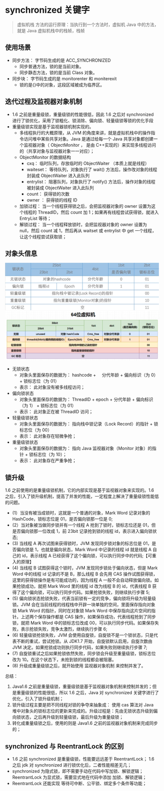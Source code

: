 # synchronized 关键字

> 虚拟机栈
> 方法的运行原理：当执行到一个方法时，虚拟机 Java 中的方法，就是 Java 虚拟机栈中的栈帧，栈帧

## 使用场景

- 同步方法： 字节码生成的是 ACC_SYNCHRONIZED
  - 同步普通方法，锁的是当前对象。
  - 同步静态方法，锁的是当前 Class 对象。
- 同步块： 字节码生成的是 monitorenter 和 moniterexit
  - 锁的是{}中的对象，这段区域被成为临界区。

## 迭代过程及监视器对象机制

- 1.6 之前是重量级锁，重量级锁的性能很低，因此 1.6 之后对 synchronized 进行了锁优化，采用了锁粗化、锁消除、偏向锁、轻量级锁等锁的优化手段
- 重量级锁实现是基于监视器锁机制实现的。
  - 多线程执行的大概原理，从 JVM 的角度来讲，就是虚拟机栈中的操作指令访问堆中某些共享对象。Java 是通过给每一个 Java 共享对象都创建一个监视器对象（ ObjectMonitor ， 是由 C++实现的）来实现多线程访问的（共享对象与监视器对象一一对应）；
  - ObjectMonitor 的数据结构
    - cxq： 临时队列，存放临时的 ObjectWaiter （本质上就是线程）
    - waiteset： 等待队列，对象执行了 wait() 方法后，操作改对象的线程封装成 ObjectWaiter 进入此队列
    - entrylist： 阻塞队列，对象执行了 notify() 方法后，操作对象的线程被封装成 ObjectWaiter 进入此队列
    - count： 获得锁的次数
    - owner ： 获得锁的线程 ID
  - 加锁过程： 当一个线程获得锁之后，会把监视器对象的 owner 设置为这个线程的 ThreadID，然后 count 加 1；如果再有线程尝试获得锁，就进入 EntryList 等待；
  - 解锁过程： 当一个线程释放锁时，会把监视器对象的 owner 设置为 null，然后 count 减 1，然后再从 waitset 或 entrylist 中 get 一个线程，让这个线程尝试获取锁；

## 对象头信息

![对象头信息](./synchronized/image/1745485396351.png)
![对象头信息](./synchronized/image/1745485409836.png)

- 无锁状态
  - 对象头里面保存的数据为： hashcode +     分代年龄 + 偏向标识（为 0） + 锁标志位（为 01）
  - 表示： 此对象没有被多线程访问；
- 偏向锁状态
  - 对象头里面保存的数据为： ThreadID + epoch + 分代年龄 + 偏向标识（为 1） + 锁标志位（为 01）
  - 表示： 此对象正在被 ThreadID 访问；
- 轻量级锁状态
  - 对象头里面保存的数据为： 指向栈中锁记录（Lock Record）的指针 + 锁标志位（为 00）
  - 表示： 此对象存在轻微争抢；
- 重量级锁状态
  - 对象头里面保存的数据为： 指向 Java 监视器对象（Monitor 对象）的指针 + 锁标志位（为 10）；
  - 表示： 此对象存在严重争抢；

## 锁升级

1.6 之前使用的是重量级锁机制，它的内部实现是基于监视器对象来实现的。1.6 之后，引入了锁升级机制，提高了并发的性能，一定程度上解决了重量级锁性能低的问题。

- (1）当没有被当成锁时，这就是一个普通的对象，Mark Word 记录对象的 HashCode，锁标志位是 01，是否偏向锁那一位是 0;
- (2）当对象被当做同步锁并有一个线程 A 抢到了锁时，锁标志位还是 01，但是否偏向锁那一位改成 1，前 23bit 记录抢到锁的线程 id，表示进入偏向锁状态;
- (3) 当线程 A 再次试图来获得锁时，JVM 发现同步锁对象的标志位是 01，是否偏向锁是 1，也就是偏向状态，Mark Word 中记录的线程 id 就是线程 A 自己的 id，表示线程 A 已经获得了这个偏向锁，可以执行同步中的代码;【可重入的原理】
- (4) 当线程 B 试图获得这个锁时，JVM 发现同步锁处于偏向状态，但是 Mark Word 中的线程 id 记录的不是 B，那么线程 B 会先用 CAS 操作试图获得锁，这里的获得锁操作是有可能成功的，因为线程 A 一般不会自动释放偏向锁。如果抢锁成功，就把 Mark Word 里的线程 id 改为线程 B 的 id，代表线程 B 获得了这个偏向锁，可以执行同步代码。如果抢锁失败，则继续执行步骤 5;
- (5) 偏向锁状态抢锁失败，代表当前锁有一定的竞争，偏向锁将升级为轻量级锁。JVM 会在当前线程的线程栈中开辟一块单独的空间，里面保存指向对象锁 Mark Word 的指针，同时在对象锁 Mark Word 中保存指向这片空间的指针。上述两个保存操作都是 CAS 操作，如果保存成功，代表线程抢到了同步锁，就把 Mark Word 中的锁标志位改成 00，可以执行同步代码。如果保存失败，表示抢锁失败，竞争太激烈，继续执行步骤 6;
- (6) 轻量级锁抢锁失败，JVM 会使用自旋锁，自旋锁不是一个锁状态，只是代表不断的重试，尝试抢锁。从 JDK1.7 开始，自旋锁默认启用，自旋次数由 JVM 决定。如果抢锁成功则执行同步代码，如果失败则继续执行步骤 7;
- (7) 自旋锁重试之后如果抢锁依然失败，同步锁会升级至重量级锁，锁标志位改为 10。在这个状态下，未抢到锁的线程都会被阻塞。
- (8) 升级成重量级锁之后，就开始使用 监视器对象机制 来控制并发了。

总结：

1. Java1.6 之前是重量级锁，重量级锁是基于监视器对象机制来控制并发的；但是重量级锁的性能很低，所以 1.6 之后，Java 对 synchronized 关键字进行了优化，引入了锁升级机制；
2. 锁升级过程主要是把不同线程对锁的争夺来抽象成： 使用 cas 算法对 Java 堆中对象头的锁标志位的更新来完成的。升级过程是：先由无锁状态升级到偏向锁状态，之后再升级到轻量级锁，最后升级为重量级锁；
3. 转化成重量级锁之后，使用的则是 Java1.6 之前的监视器对象机制来完成同步的；

## synchronized 与 ReentrantLock 的区别

- 1.6 之前 synchronized 是重量级锁，性能要远远差于 ReentrantLock； 1.6 之后 jdk 对 synchronized 进行锁优化后，二者性能相差无几；
- synchronized 为隐式锁，即不需要手动在代码中写加锁、解锁逻辑； ReentrantLock 为显式锁，需要显式地在代码中添加 加锁、解锁逻辑；
- ReentrantLock 还能实现 等待可中断、公平锁、绑定多个条件等功能；
